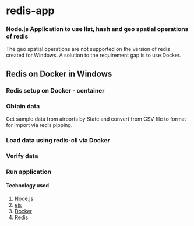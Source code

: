 # redis-app

### Node.js Application to use list, hash and geo spatial operations of redis

 The geo spatial operations are not supported on the version of redis created for Windows. A solution to the requirement gap is to use Docker.

## Redis on Docker in Windows


### Redis setup on Docker - container


### Obtain data
  Get sample data from airports by State and convert from CSV file to format for import via redis pipping.

### Load data using redis-cli via Docker

### Verify data

### Run application


#### Technology used
1. [Node.js](https://nodejs.org/)  
2. [ejs](http://ejs.co/)  
3. [Docker](https://www.docker.com/)
4. [Redis](https://redis.io/)
